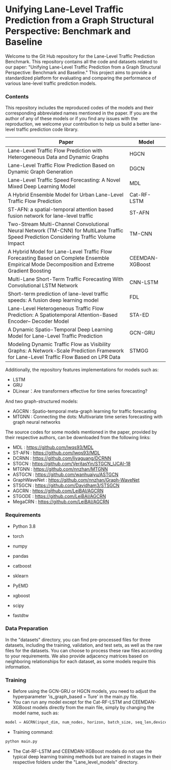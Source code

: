 # Unifying Lane-Level Traffic Prediction from a Graph Structural Perspective: Benchmark and Baseline

Welcome to the Git Hub repository for the Lane-Level Traffic Prediction Benchmark. This repository contains all the code and datasets related to our paper: "Unifying Lane-Level Traffic Prediction from a Graph Structural Perspective: Benchmark and Baseline." This project aims to provide a standardized platform for evaluating and comparing the performance of various lane-level traffic prediction models.

### Contents

 This repository includes the reproduced codes of the models and their corresponding abbreviated names mentioned in the paper. If you are the author of any of these models or if you find any issues with the reproduction, we welcome your contribution to help us build a better lane-level traffic prediction code library.

| Paper                                                        | Model           |
| ------------------------------------------------------------ | --------------- |
| Lane-Level Traffic Flow Prediction with Heterogeneous Data and Dynamic Graphs | HGCN            |
| Lane-Level Traffic Flow Prediction Based on Dynamic Graph Generation | DGCN            |
| Lane-Level Traffic Speed Forecasting: A Novel Mixed Deep Learning Model | MDL             |
| A Hybrid Ensemble Model for Urban Lane-Level Traffic Flow Prediction | Cat-RF-LSTM     |
| ST-AFN: a spatial-temporal attention based fusion network for lane-level traffic | ST-AFN          |
| Two-Stream Multi-Channel Convolutional Neural Network (TM-CNN) for MultiLane Traffic Speed Prediction Considering Traffic Volume Impact | TM-CNN          |
| A Hybrid Model for Lane-Level Traffic Flow Forecasting Based on Complete Ensemble Empirical Mode Decomposition and Extreme Gradient Boosting | CEEMDAN-XGBoost |
| Multi-Lane Short-Term Traffic Forecasting With Convolutional LSTM Network | CNN-LSTM        |
| Short-term prediction of lane-level traffic speeds: A fusion deep learning model | FDL             |
| Lane-Level Heterogeneous Traffic Flow Prediction: A Spatiotemporal Attention-Based Encoder– Decoder Model | STA-ED          |
| A Dynamic Spatio-Temporal Deep Learning Model for Lane-Level Traffic Prediction | GCN-GRU         |
| Modeling Dynamic Traffic Flow as Visibility Graphs: A Network-Scale Prediction Framework for Lane-Level Traffic Flow Based on LPR Data | STMGG           |

Additionally, the repository features implementations for models such as:
- LSTM
- GRU
- DLinear：Are transformers effective for time series forecasting?

And two graph-structured models:

- AGCRN : Spatio-temporal meta-graph learning for traffic forecasting
- MTGNN : Connecting the dots: Multivariate time series forecasting with graph neural networks

The source codes for some models mentioned in the paper, provided by their respective authors, can be downloaded from the following links:

- MDL :  https://github.com/lwqs93/MDL
- ST-AFN : https://github.com/lwqs93/MDL
- DCRNN : https://github.com/liyaguang/DCRNN
- STGCN : https://github.com/VeritasYin/STGCN_IJCAI-18
- MTGNN : https://github.com/nnzhan/MTGNN
- ASTGCN : https://github.com/wanhuaiyu/ASTGCN
- GraphWaveNet : https://github.com/nnzhan/Graph-WaveNet
- STSGCN : https://github.com/Davidham3/STSGCN
- AGCRN : https://github.com/LeiBAI/AGCRN
- STGODE : https://github.com/LeiBAI/AGCRN
- MegaCRN : https://github.com/LeiBAI/AGCRN



### Requirements

- Python 3.8

- torch

- numpy

- pandas

- catboost 

- sklearn

- PyEMD

- xgboost

- scipy

- fastdtw

  

### Data Preparation

In the "datasets" directory, you can find pre-processed files for three datasets, including the training, validation, and test sets, as well as the raw files for the datasets. You can choose to process these raw files according to your requirements. We also provide adjacency matrices based on neighboring relationships for each dataset, as some models require this information.



### Training

- Before using the GCN-GRU or HGCN models, you need to adjust the hyperparameter 'is_graph_based = Ture' in the main.py file.
- You can run any model except for the Cat-RF-LSTM and CEEMDAN-XGBoost models directly from the main file, simply by changing the model name, such as:

```python
model = AGCRN(input_dim, num_nodes, horizon, batch_size, seq_len,device)
```

- Training command:

```python
python main.py
```

- The Cat-RF-LSTM and CEEMDAN-XGBoost models do not use the typical deep learning training methods but are trained in stages in their respective folders under the "Lane_level_models" directory.

